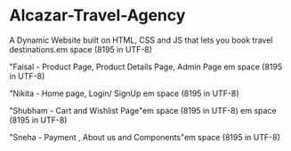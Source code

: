 # Alcazar-Travel-Agency
A Dynamic Website built on HTML, CSS and JS that lets you book travel destinations.em space (8195 in UTF-8)

"Faisal - Product Page, Product Details Page, Admin Page em space (8195 in UTF-8)

"Nikita - Home page, Login/ SignUp em space (8195 in UTF-8)

"Shubham - Cart and Wishlist Page"em space (8195 in UTF-8)
em space (8195 in UTF-8)

"Sneha - Payment , About us and Components"em space (8195 in UTF-8)

